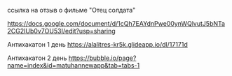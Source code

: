 
ссылка на отзыв о фильме "Отец солдата"

https://docs.google.com/document/d/1cQh7EAYdnPwe00ynWQlvutJ5bNTa2CG2IUb0v7OU53I/edit?usp=sharing

Антихакатон 1 день
https://alalitres-kr5k.glideapp.io/dl/17171d

Антихакатон 2 день 
https://bubble.io/page?name=index&id=matuhannewapp&tab=tabs-1
